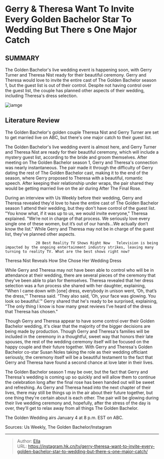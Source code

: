 # Gerry &amp; Theresa Want To Invite Every Golden Bachelor Star To Wedding But There s One Major Catch


## SUMMARY 



  The Golden Bachelor&#39;s live wedding event is happening soon, with Gerry Turner and Theresa Nist ready for their beautiful ceremony.   Gerry and Theresa would love to invite the entire cast of The Golden Bachelor season 1, but the guest list is out of their control.   Despite not having control over the guest list, the couple has planned other aspects of their wedding, including Theresa&#39;s dress selection.  

![iamge](https://static1.srcdn.com/wordpress/wp-content/uploads/2024/01/the-golden-bachelor_-why-theresa-nist-should-get-gerry-turner-to-sign-a-prenup.jpg)

## Literature Review
The Golden Bachelor&#39;s golden couple Theresa Nist and Gerry Turner are set to get married live on ABC, but there&#39;s one major catch to their guest list.




The Golden Bachelor&#39;s live wedding event is almost here, and Gerry Turner and Theresa Nist are ready for their beautiful ceremony, which will include a mystery guest list, according to the bride and groom themselves. After meeting on The Golden Bachelor season 1, Gerry and Theresa&#39;s connection was nearly instantaneous. The pair made it through the difficulty of Gerry dating the rest of The Golden Bachelor cast, making it to the end of the season, where Gerry proposed to Theresa with a beautiful, romantic speech. After keeping their relationship under wraps, the pair shared they would be getting married live on the air during After The Final Rose.




During an interview with Us Weekly before their wedding, Gerry and Theresa revealed they&#39;d love to have the entire cast of The Golden Bachelor season 1 attend their wedding, but they don&#39;t have control of the guest list. &#34;You know what, if it was up to us, we would invite everyone,&#34; Theresa explained. &#34;We’re not in charge of that process. We seriously love every single one of these women, but it’s out of our hands...We actually don’t know the list.&#34; While Gerry and Theresa may not be in charge of the guest list, they&#39;ve planned other aspects.

                  20 Best Reality TV Shows Right Now   Television is being impacted by the ongoing entertainment industry strikes, leaving many turning to reality TV. What are the best shows right now?    


 Theresa Nist Reveals How She Chose Her Wedding Dress 
          




While Gerry and Theresa may not have been able to control who will be in attendance at their wedding, there are several pieces of the ceremony that they&#39;ve been able to plan for themselves. Theresa revealed that her dress selection was a fun process she shared with her daughter, explaining, &#34;When I came down with [one] dress, everybody in unison went, ‘Oh, that’s the dress,&#39;” Theresa said. “They also said, ‘Oh, your face was glowing. You look so beautiful.’&#34; Gerry shared that he&#39;s ready to be surprised, explaining, &#34;The only thing I know is how many great reviews I’ve heard of the dress that Theresa has chosen.&#34; 


 

Though Gerry and Theresa appear to have some control over their Golden Bachelor wedding, it&#39;s clear that the majority of the bigger decisions are being made by production. Though Gerry and Theresa&#39;s families will be included in the ceremony in a thoughtful, sweet way that honors their late spouses, the rest of the wedding ceremony itself will be focused on the happy couple and their future together. With Gerry and Theresa&#39;s Golden Bachelor co-star Susan Noles taking the role as their wedding officiant seriously, the ceremony itself will be a beautiful testament to the fact that Gerry and Theresa have found a second chance at love later in their lives.




The Golden Bachelor season 1 may be over, but the fact that Gerry and Theresa&#39;s wedding is coming up so quickly and will allow them to continue the celebration long after the final rose has been handed out will be sweet and refreshing. As Gerry and Theresa head into the next chapter of their lives, there may still be things up in the air about their future together, but one thing they&#39;re certain about is each other. The pair will be glowing during their live wedding ceremony and, hopefully, after the stress of the day is over, they&#39;ll get to relax away from all things The Golden Bachelor.

The Golden Wedding airs January 4 at 8 p.m. EST on ABC.

Sources: Us Weekly, The Golden Bachelor/Instagram



---

> Author: [Ella](https://instagram.hk.cn/)  
> URL: https://instagram.hk.cn/tv/gerry-theresa-want-to-invite-every-golden-bachelor-star-to-wedding-but-there-s-one-major-catch/  


